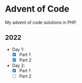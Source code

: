 # Advent of Code
My advent of code solutions in PHP.
## 2022
- Day 1:
  - [x] Part 1
  - [x] Part 2
- Day 2:
  - [x] Part 1
  - [ ] Part 2
